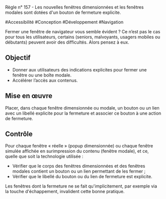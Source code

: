 
Règle n° 157  - Les nouvelles fenêtres dimensionnées et les fenêtres modales sont dotées d'un bouton de fermeture explicite.

#Accessibilité #Conception #Développement #Navigation

Fermer une fenêtre de navigateur vous semble évident ? Ce n’est pas le cas pour tous les utilisateurs, certains (seniors, malvoyants, usagers mobiles ou débutants) peuvent avoir des difficultés. Alors pensez à eux.

Objectif
--------

*   Donner aux utilisateurs des indications explicites pour fermer une fenêtre ou une boîte modale.
*   Accélérer l’accès aux contenus.

Mise en œuvre
-------------

Placer, dans chaque fenêtre dimensionnée ou modale, un bouton ou un lien avec un libellé explicite pour la fermeture et associer ce bouton à une action de fermeture.

Contrôle
--------

Pour chaque fenêtre « réelle » (popup dimensionnée) ou chaque fenêtre simulée affichée en surimpression du contenu (fenêtre modale), et ce, quelle que soit la technologie utilisée :

*   Vérifier que le corps des fenêtres dimensionnées et des fenêtres modales contient un bouton ou un lien permettant de les fermer ;
*   Vérifier que le libellé du bouton ou du lien de fermeture est explicite.

Les fenêtres dont la fermeture ne se fait qu'implicitement, par exemple via la touche d'échappement, invalident cette bonne pratique.
